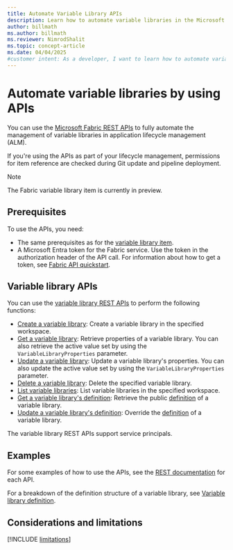 ```yaml
---
title: Automate Variable Library APIs
description: Learn how to automate variable libraries in the Microsoft Fabric application lifecycle management (ALM) tool by using APIs.
author: billmath
ms.author: billmath
ms.reviewer: NimrodShalit
ms.topic: concept-article
ms.date: 04/04/2025
#customer intent: As a developer, I want to learn how to automate variable libraries in the Microsoft Fabric application lifecycle management (ALM) tool by using APIs, so that I can manage my content lifecycle.
---
```


# Automate variable libraries by using APIs

You can use the [Microsoft Fabric REST APIs](/rest/api/fabric/articles/using-fabric-apis) to fully automate the management of variable libraries in application lifecycle management (ALM).

If you're using the APIs as part of your lifecycle management, permissions for item reference are checked during Git update and pipeline deployment.

> [!NOTE]
> The Fabric variable library item is currently in preview.

## Prerequisites

To use the APIs, you need:

- The same prerequisites as for the [variable library item](./get-started-variable-libraries.md#prerequisites).
- A Microsoft Entra token for the Fabric service. Use the token in the authorization header of the API call. For information about how to get a token, see [Fabric API quickstart](/rest/api/fabric/articles/get-started/fabric-api-quickstart).

## Variable library APIs

You can use the [variable library REST APIs](/rest/api/fabric/variablelibrary/items) to perform the following functions:

- [Create a variable library](/rest/api/fabric/variablelibrary/items/create-variable-library): Create a variable library in the specified workspace.
- [Get a variable library](/rest/api/fabric/variablelibrary/items/get-variable-library): Retrieve properties of a variable library. You can also retrieve the active value set by using the `VariableLibraryProperties` parameter.
- [Update a variable library](/rest/api/fabric/variablelibrary/items/update-variable-library): Update a variable library's properties. You can also update the active value set by using the `VariableLibraryProperties` parameter.
- [Delete a variable library](/rest/api/fabric/variablelibrary/items/delete-variable-library): Delete the specified variable library.
- [List variable libraries](/rest/api/fabric/variablelibrary/items/list-variable-libraries): List variable libraries in the specified workspace.
- [Get a variable library's definition](/rest/api/fabric/variablelibrary/items/get-variable-library-definition): Retrieve the public [definition](./variable-library-cicd.md#variable-libraries-and-git-integration) of a variable library.
- [Update a variable library's definition](/rest/api/fabric/variablelibrary/items/update-variable-library-definition): Override the [definition](./variable-library-cicd.md#variable-libraries-and-git-integration) of a variable library.

The variable library REST APIs support service principals.

## Examples

For some examples of how to use the APIs, see the [REST documentation](/rest/api/fabric/variablelibrary/items) for each API.

For a breakdown of the definition structure of a variable library, see [Variable library definition](/rest/api/fabric/articles/item-management/definitions/variable-library-definition).

## Considerations and limitations

[!INCLUDE [limitations](../includes/variable-library-limitations.md)]
